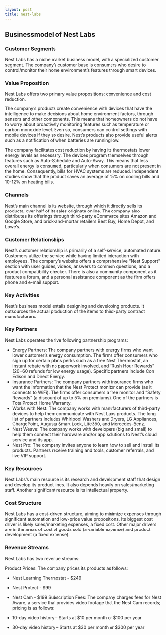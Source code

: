 ```yaml
---
layout: post
title: nest-labs
---
```


Businessmodel of Nest Labs
---------------------------

### Customer Segments

Nest Labs has a niche market business model, with a specialized customer segment. The company’s customer base is consumers who desire to control/monitor their home environment’s features through smart devices.

### Value Proposition

Nest Labs offers two primary value propositions: convenience and cost reduction.

The company’s products create convenience with devices that have the intelligence to make decisions about home environment factors, through sensors and other components. This means that homeowners do not have to worry about proactively monitoring features such as temperature or carbon monoxide level. Even so, consumers can control settings with mobile devices if they so desire. Nest’s products also provide useful alerts such as a notification of when batteries are running low.

The company facilitates cost reduction by having its thermostats lower energy levels as necessary. The devices program themselves through features such as Auto-Schedule and Auto-Away. This means that less overall energy is consumed, particularly when consumers are not present in the home. Consequently, bills for HVAC systems are reduced. Independent studies show that the product saves an average of 15% on cooling bills and 10-12% on heating bills.

### Channels

Nest’s main channel is its website, through which it directly sells its products; over half of its sales originate online. The company also distributes its offerings through third-party eCommerce sites Amazon and Google Store, and brick-and-mortar retailers Best Buy, Home Depot, and Lowe’s.

### Customer Relationships

Nest’s customer relationship is primarily of a self-service, automated nature. Customers utilize the service while having limited interaction with employees. The company’s website offers a comprehensive “Nest Support” section with user guides, videos, answers to common questions, and a product compatibility checker. There is also a community component as it features a forum, and a personal assistance component as the firm offers phone and e-mail support.

### Key Activities

Nest’s business model entails designing and developing products. It outsources the actual production of the items to third-party contract manufacturers.

### Key Partners

Nest Labs operates the five following partnership programs:

 * Energy Partners: The company partners with energy firms who want lower customer’s energy consumption. The firms offer consumers who sign up for certain plans perks such as a free Nest Thermostat, an instant rebate with no paperwork involved, and “Rush Hour Rewards” ($20-$60 refunds for low energy usage). Specific partners include Con Edison and Direct Energy.
* Insurance Partners: The company partners with insurance firms who want the information that the Nest Protect monitor can provide (as it connects to WiFi). The firms offer consumers a free monitor and “Safety Rewards” (a discount of up to 5% on premiums). One of the partners is TotalProtect Home Warranty.
* Works with Nest: The company works with manufacturers of third-party devices to help them communicate with Nest Labs products. The long list of partners includes Whirlpool Washers and Dryers, LG Appliances, ChargePoint, Augusta Smart Lock, Life360, and Mercedes-Benz.
* Nest Weave: The company works with developers (big and small) to help them connect their hardware and/or app solutions to Nest’s cloud service and its app.
* Nest Pro: The company invites anyone to learn how to sell and install its products. Partners receive training and tools, customer referrals, and live VIP support.
 ### Key Resources

Nest Labs’s main resource is its research and development staff that design and develop its product lines. It also depends heavily on sales/marketing staff. Another significant resource is its intellectual property.

### Cost Structure

Nest Labs has a cost-driven structure, aiming to minimize expenses through significant automation and low-price value propositions. Its biggest cost driver is likely sales/marketing expenses, a fixed cost. Other major drivers are in the areas of cost of goods sold (a variable expense) and product development (a fixed expense).

### Revenue Streams

Nest Labs has two revenue streams:

Product Prices: The company prices its products as follows:

 * Nest Learning Thermostat - $249
* Nest Protect - $99
* Nest Cam - $199
 Subscription Fees: The company charges fees for Nest Aware, a service that provides video footage that the Nest Cam records; pricing is as follows:

 * 10-day video history – Starts at $10 per month or $100 per year
* 30-day video history – Starts at $30 per month or $300 per year
